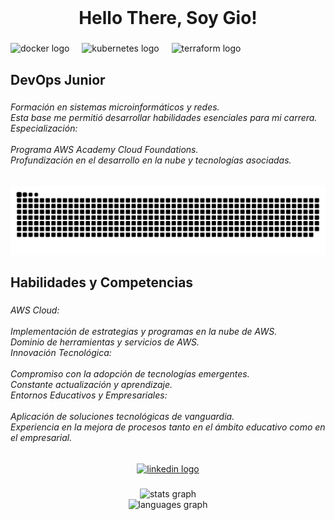 <br clear="both">

<h1 align="center">Hello There, Soy Gio!</h1>

###

<div align="left">
  <img src="https://cdn.jsdelivr.net/gh/devicons/devicon/icons/docker/docker-original.svg" height="40" alt="docker logo"  />
  <img width="12" />
  <img src="https://cdn.jsdelivr.net/gh/devicons/devicon/icons/kubernetes/kubernetes-plain.svg" height="40" alt="kubernetes logo"  />
  <img width="12" />
  <img src="https://cdn.jsdelivr.net/gh/devicons/devicon/icons/terraform/terraform-original.svg" height="40" alt="terraform logo"  />
</div>

###

<h2 align="left">DevOps Junior</h2>

###

<h6 align="left">Formación en sistemas microinformáticos y redes.<br>Esta base me permitió desarrollar habilidades esenciales para mi carrera.<br>Especialización:<br><br>Programa AWS Academy Cloud Foundations.<br>Profundización en el desarrollo en la nube y tecnologías asociadas.</h6>

###

<img src="https://raw.githubusercontent.com/jpiedramacas/jpiedramacas/output/snake.svg" alt="Snake animation" />

###

<h2 align="left">Habilidades y Competencias</h2>

###

<h6 align="left">AWS Cloud:<br><br>Implementación de estrategias y programas en la nube de AWS.<br>Dominio de herramientas y servicios de AWS.<br>Innovación Tecnológica:<br><br>Compromiso con la adopción de tecnologías emergentes.<br>Constante actualización y aprendizaje.<br>Entornos Educativos y Empresariales:<br><br>Aplicación de soluciones tecnológicas de vanguardia.<br>Experiencia en la mejora de procesos tanto en el ámbito educativo como en el empresarial.</h6>

###

<div align="center">
  <a href="https://www.linkedin.com/in/jpiedramacas/" target="_blank">
    <img src="https://raw.githubusercontent.com/maurodesouza/profile-readme-generator/master/src/assets/icons/social/linkedin/default.svg" width="52" height="40" alt="linkedin logo"  />
  </a>
</div>

###

<div align="center">
  <img src="https://github-readme-stats.vercel.app/api?username=jpiedramacas&hide_title=false&hide_rank=false&show_icons=true&include_all_commits=true&count_private=true&disable_animations=false&theme=dracula&locale=en&hide_border=false&order=1" height="150" alt="stats graph" /> <br>
  <img src="https://github-readme-stats.vercel.app/api/top-langs?username=jpiedramacas&locale=es&hide_title=false&layout=compact&card_width=320&langs_count=5&theme=dracula&hide_border=false&order=2" height="150" alt="languages graph"  />
</div>

###
